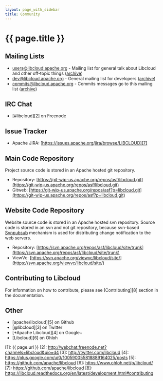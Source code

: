 ```yaml
---
layout: page_with_sidebar
title: Community
---
```


# {{ page.title }}

<a name="mailing-lists" id="mailing-lists"><h2 class="anchor">Mailing Lists</h2></a>

* [users@libcloud.apache.org](mailto:users-subscribe@libcloud.apache.org) - Mailing list for general talk about Libcloud and other off-topic things ([archive](http://mail-archives.apache.org/mod_mbox/libcloud-users/))
* [dev@libcloud.apache.org](mailto:dev-subscribe@libcloud.apache.org) - General mailing list for developers ([archive](http://mail-archives.apache.org/mod_mbox/libcloud-dev/))
* [commits@libcloud.apache.org](mailto:commits-subscribe@libcloud.apache.org) - Commits messages go to this mailing list ([archive](http://mail-archives.apache.org/mod_mbox/libcloud-commits/))

<a name="irc-chat" id="irc-chat"><h2 class="anchor">IRC Chat</h2></a>

* [#libcloud][2] on Freenode

<a name="issue-tracker" id="issue-tracker"><h2 class="anchor">Issue Tracker</h2></a>

* Apache JIRA: [https://issues.apache.org/jira/browse/LIBCLOUD][7]

<a name="code-repository" id="code-repository"><h2 class="anchor">Main Code Repository</h2></a>

Project source code is stored in an Apache hosted git repository.

* Repository: [https://git-wip-us.apache.org/repos/asf/libcloud.git](https://git-wip-us.apache.org/repos/asf/libcloud.git)
* Gitweb: [https://git-wip-us.apache.org/repos/asf?p=libcloud.git](https://git-wip-us.apache.org/repos/asf?p=libcloud.git)

<a name="website-repository" id="website-repository"><h2 class="anchor">Website Code Repository</h2></a>

Website source code is stored in an Apache hosted svn repository. Source code
is stored in an svn and not git repository, because svn-based
[Svnpubsub](https://www.apache.org/dev/cms.html#svnpubsub) mechanism is used
for distributing change notification to the web servers.

* Repository: [https://svn.apache.org/repos/asf/libcloud/site/trunk](https://svn.apache.org/repos/asf/libcloud/site/trunk)
* ViewVc: [https://svn.apache.org/viewvc/libcloud/site/](https://svn.apache.org/viewvc/libcloud/site/)

<a name="contributing" id="contributing"><h2 class="anchor">Contributing to Libcloud</h2></a>

For information on how to contribute, please see [Contributing][8] section in
the documentation.

<a name="other" id="other"><h2 class="anchor">Other</h2></a>

* [apache/libcloud][5] on Github
* [@libcloud][3] on Twitter
* [+Apache Libcloud][4] on Google+
* [Libcloud][6] on Ohloh

[1]: {{ page.url }}
[2]: http://webchat.freenode.net?channels=libcloud&uio=d4
[3]: http://twitter.com/libcloud
[4]: https://plus.google.com/u/0/100590055818889164025/posts
[5]: https://github.com/apache/libcloud
[6]: https://www.ohloh.net/p/libcloud/
[7]: https://github.com/apache/libcloud
[8]: https://libcloud.readthedocs.org/en/latest/development.html#contributing
